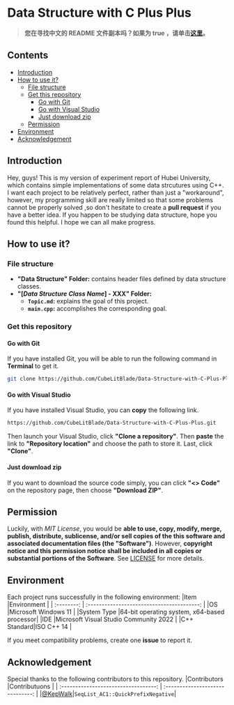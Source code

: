 # Data Structure with C Plus Plus

> **您在寻找中文的 README 文件副本吗？如果为 true ，请单击[这里](/README/README.zh_CN.md)。**

## Contents
- [Introduction](#introduction)
- [How to use it?](#how-to-use-it)
  - [File structure](#file-structure)
  - [Get this repository](#get-this-repository)
    - [Go with Git](#go-with-git)
    - [Go with Visual Studio](#go-with-visual-studio)
    - [Just download zip](#just-download-zip)
  - [Permission](#permission)
- [Environment](#environment)
- [Acknowledgement](#acknowledgement)



## Introduction
Hey, guys! This is my version of experiment report of Hubei University, which contains simple implementations of some data strcutures using C++. I want each project to be relatively perfect, rather than just a "workaround", however, my programming skill are really limited so that some problems cannot be properly solved ,so don't hesitate to create a **pull request** if you have a better idea. If you happen to be studying data structure, hope you found this helpful. I hope we can all make progress. 

## How to use it?
### File structure
- **"Data Structure" Folder:** contains header files defined by data structure classes.
- **"[*Data Structure Class Name*] - XXX" Folder:**
  - **`Topic.md`:** explains the goal of this project.
  - **`main.cpp`:** accomplishes the corresponding goal.
 
### Get this repository
#### Go with Git
If you have installed Git, you will be able to run the following command in **Terminal** to get it. 
```bash
git clone https://github.com/CubeLitBlade/Data-Structure-with-C-Plus-Plus.git
```
#### Go with Visual Studio
If you have installed Visual Studio, you can **copy** the following link. 
```bash
https://github.com/CubeLitBlade/Data-Structure-with-C-Plus-Plus.git
```
Then launch your Visual Studio, click **"Clone a repository"**. Then **paste** the link to **"Repository location"** and choose the path to store it. Last, click **"Clone"**. 

#### Just download zip
If you want to download the source code simply, you can click **"<> Code"** on the repository page, then choose **"Download ZIP"**. 

## Permission
Luckily, with *MIT License*, you would be **able to use, copy, modify, merge, publish, distribute, sublicense, and/or sell copies of the this software and associated documentation files (the "Software")**. However, **copyright notice and this permission notice shall be included in all copies or substantial portions of the Software**. See [LICENSE](LICENSE.txt) for more details. 

## Environment
Each project runs successfully in the following environment:
|Item        |Environment                                 |
| :--------: | :----------------------------------------: |
|OS          |Microsoft Windows 11                        |
|System Type |64-bit operating system, x64-based processor|
|IDE         |Microsoft Visual Studio Community 2022      |
|C++ Standard|ISO C++ 14                                  |

If you meet compatibility problems, create one **issue** to report it. 

## Acknowledgement
Special thanks to the following contributors to this repository. 
|Contributors                          |Contributuons                     |
| :----------------------------------: | :------------------------------: |
|[@KepWalk](https://github.com/KepWalk)|`SeqList_AC1::QuickPrefixNegative`|
